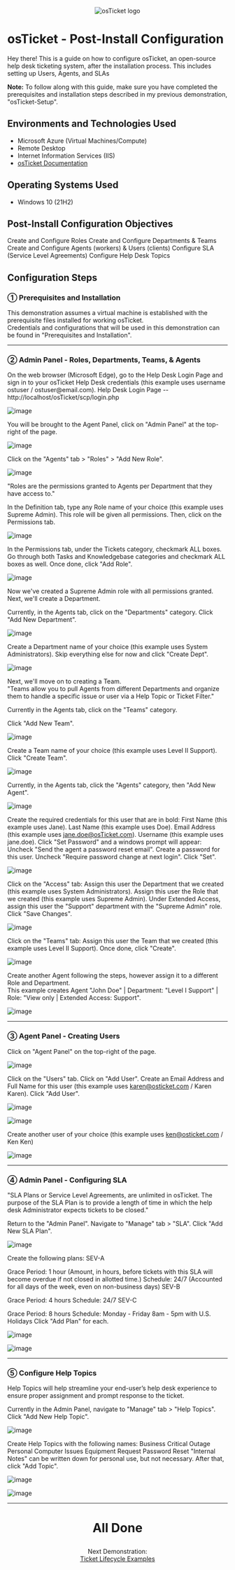 <p align="center">
<img src="https://i.imgur.com/Clzj7Xs.png" alt="osTicket logo"/>
</p>

<h1>osTicket - Post-Install Configuration</h1>
Hey there! This is a guide on how to configure osTicket, an open-source help desk ticketing system, after the installation process. This includes setting up Users, Agents, and SLAs<br />

<b>Note:</b> To follow along with this guide, make sure you have completed the prerequisites and installation steps described in my previous demonstration, "osTicket-Setup". 

<h2>Environments and Technologies Used</h2>

- Microsoft Azure (Virtual Machines/Compute)
- Remote Desktop
- Internet Information Services (IIS)
- [osTicket Documentation](https://docs.osticket.com/en/latest/index.html)

<h2>Operating Systems Used </h2>

- Windows 10</b> (21H2)


<h2>Post-Install Configuration Objectives</h2>
Create and Configure Roles
Create and Configure Departments & Teams
Create and Configure Agents (workers) & Users (clients)
Configure SLA (Service Level Agreements)
Configure Help Desk Topics
<h2>Configuration Steps</h2>
<h3>&#9312; Prerequisites and Installation</h3>
This demonstration assumes a virtual machine is established with the prerequisite files installed for working osTicket. </br>
Credentials and configurations that will be used in this demonstration can be found in "Prerequisites and Installation". </br>

<hr>
<h3>&#9313; Admin Panel - Roles, Departments, Teams, & Agents</h3>
On the web browser (Microsoft Edge), go to the Help Desk Login Page and sign in to your osTicket Help Desk credentials (this example uses username ostuser / ostuser@email.com).
Help Desk Login Page -- http://localhost/osTicket/scp/login.php

![image](https://github.com/ShayneSL/osTicket-BackEnd-Config/assets/88577075/d95fe1c5-92f6-4ec5-afc0-f14cc81c926e)


You will be brought to the Agent Panel, click on "Admin Panel" at the top-right of the page.

![image](https://github.com/ShayneSL/osTicket-BackEnd-Config/assets/88577075/72567152-620c-49ad-9a8b-c7c61fa28b73)



Click on the "Agents" tab > "Roles" > "Add New Role".

![image](https://github.com/ShayneSL/osTicket-BackEnd-Config/assets/88577075/02772996-20ec-4b70-b8e9-1cbfb7256425)



"Roles are the permissions granted to Agents per Department that they have access to."

In the Definition tab, type any Role name of your choice (this example uses Supreme Admin).
This role will be given all permissions.
Then, click on the Permissions tab.

![image](https://github.com/ShayneSL/osTicket-BackEnd-Config/assets/88577075/96fb26a4-ae59-41ae-9505-b401978026d6)



In the Permissions tab, under the Tickets category, checkmark ALL boxes.
Go through both Tasks and Knowledgebase categories and checkmark ALL boxes as well.
Once done, click "Add Role".

![image](https://github.com/ShayneSL/osTicket-BackEnd-Config/assets/88577075/5de7b7a7-75ff-4c10-9393-e382ada94a64)


Now we've created a Supreme Admin role with all permissions granted. Next, we'll create a Department.

Currently, in the Agents tab, click on the "Departments" category.
Click "Add New Department".

![image](https://github.com/ShayneSL/osTicket-BackEnd-Config/assets/88577075/6c02d879-ee53-4f74-b203-d611a034d0b0)


Create a Department name of your choice (this example uses System Administrators).
Skip everything else for now and click "Create Dept".

![image](https://github.com/ShayneSL/osTicket-BackEnd-Config/assets/88577075/b7fb22b9-cffb-4717-9456-b167bf27e551)


Next, we'll move on to creating a Team. <br>
"Teams allow you to pull Agents from different Departments and organize them to handle a specific issue or user via a Help Topic or Ticket Filter."

Currently in the Agents tab, click on the "Teams" category.

Click "Add New Team".

![image](https://github.com/ShayneSL/osTicket-BackEnd-Config/assets/88577075/c5d6e587-b5a4-4b52-a333-808c91196794)



Create a Team name of your choice (this example uses Level II Support).
Click "Create Team".

![image](https://github.com/ShayneSL/osTicket-BackEnd-Config/assets/88577075/5a55f39f-359b-4a09-b2d6-92b362e743a5)



Currently, in the Agents tab, click the "Agents" category, then "Add New Agent".

![image](https://github.com/ShayneSL/osTicket-BackEnd-Config/assets/88577075/0258772f-e1ea-4548-ad42-b185b32ae720)


Create the required credentials for this user that are in bold:
First Name (this example uses Jane).
Last Name (this example uses Doe).
Email Address (this example uses jane.doe@osTicket.com).
Username (this example uses jane.doe).
Click "Set Password" and a windows prompt will appear:
Uncheck "Send the agent a password reset email".
Create a password for this user.
Uncheck "Require password change at next login".
Click "Set".

![image](https://github.com/ShayneSL/osTicket-BackEnd-Config/assets/88577075/6da4e024-2cf2-414b-8305-fb4cd0848eab)



Click on the "Access" tab:
Assign this user the Department that we created (this example uses System Administrators).
Assign this user the Role that we created (this example uses Supreme Admin).
Under Extended Access, assign this user the "Support" department with the "Supreme Admin" role.
Click "Save Changes".

![image](https://github.com/ShayneSL/osTicket-BackEnd-Config/assets/88577075/935eb874-a83f-4b32-987d-0f50d44694ac)




Click on the "Teams" tab:
Assign this user the Team that we created (this example uses Level II Support).
Once done, click "Create".

![image](https://github.com/ShayneSL/osTicket-BackEnd-Config/assets/88577075/9d8cdd35-748e-4aa0-a712-2d7ce8cd6267)



Create another Agent following the steps, however assign it to a different Role and Department.</br>
This example creates Agent "John Doe" | Department: "Level I Support" | Role: "View only | Extended Access: Support".

![image](https://github.com/ShayneSL/osTicket-BackEnd-Config/assets/88577075/86af5d5b-1631-420c-a284-b206f92def78)



<hr>
<h3>&#9314; Agent Panel - Creating Users</h3>
Click on "Agent Panel" on the top-right of the page.

![image](https://github.com/ShayneSL/osTicket-BackEnd-Config/assets/88577075/4a96bc9d-3f5e-49ae-b713-4649affa5fcd)


Click on the "Users" tab.
Click on "Add User".
Create an Email Address and Full Name for this user (this example uses karen@osticket.com / Karen Karen).
Click "Add User".

![image](https://github.com/ShayneSL/osTicket-BackEnd-Config/assets/88577075/b98ef4d8-61fd-488e-ab1c-873fa317fa4e)


![image](https://github.com/ShayneSL/osTicket-BackEnd-Config/assets/88577075/999f75cd-095d-4316-ba8b-b7fbbf5527b5)



Create another user of your choice (this example uses ken@osticket.com / Ken Ken)

![image](https://github.com/ShayneSL/osTicket-BackEnd-Config/assets/88577075/c658a495-2015-4fc3-90e9-465797a38bbb)



<hr>
<h3>&#9315; Admin Panel - Configuring SLA</h3>
"SLA Plans or Service Level Agreements, are unlimited in osTicket. The purpose of the SLA Plan is to provide a length of time in which the help desk Administrator expects tickets to be closed."

Return to the "Admin Panel".
Navigate to "Manage" tab > "SLA".
Click "Add New SLA Plan".

![image](https://github.com/ShayneSL/osTicket-BackEnd-Config/assets/88577075/a7efb170-b1e9-469f-bb7e-2e343fbd2dbd)


Create the following plans:
SEV-A

Grace Period: 1 hour (Amount, in hours, before tickets with this SLA will become overdue if not closed in allotted time.)
Schedule: 24/7 (Accounted for all days of the week, even on non-business days)
SEV-B

Grace Period: 4 hours
Schedule: 24/7
SEV-C

Grace Period: 8 hours
Schedule: Monday - Friday 8am - 5pm with U.S. Holidays
Click "Add Plan" for each.

![image](https://github.com/ShayneSL/osTicket-BackEnd-Config/assets/88577075/e8fb31de-b2c6-4571-8599-8ebc33272416)


![image](https://github.com/ShayneSL/osTicket-BackEnd-Config/assets/88577075/08b699f2-2b86-4ae8-a13c-67c29c9d163a)



<hr>
<h3>&#9316; Configure Help Topics</h3>
Help Topics will help streamline your end-user’s help desk experience to ensure proper assignment and prompt response to the ticket.

Currently in the Admin Panel, navigate to "Manage" tab > "Help Topics".
Click "Add New Help Topic".

![image](https://github.com/ShayneSL/osTicket-BackEnd-Config/assets/88577075/4ab22285-d24e-475d-b843-187ca7724bdc)



Create Help Topics with the following names:
Business Critical Outage
Personal Computer Issues
Equipment Request
Password Reset
"Internal Notes" can be written down for personal use, but not necessary.
After that, click "Add Topic".

![image](https://github.com/ShayneSL/osTicket-BackEnd-Config/assets/88577075/e6bfb31c-6861-4365-ae6e-e8409088f56a)


![image](https://github.com/ShayneSL/osTicket-BackEnd-Config/assets/88577075/76c7e07e-bd7c-4a48-89c4-dd43fb935d2c)



<hr>
<h1><p align=center>All Done</p></h1

<h2><p align=center>Next Demonstration:<br><a href="https://github.com/ShayneSL/Ticket-Lifecycle">Ticket Lifecycle Examples</a></p></h2>







